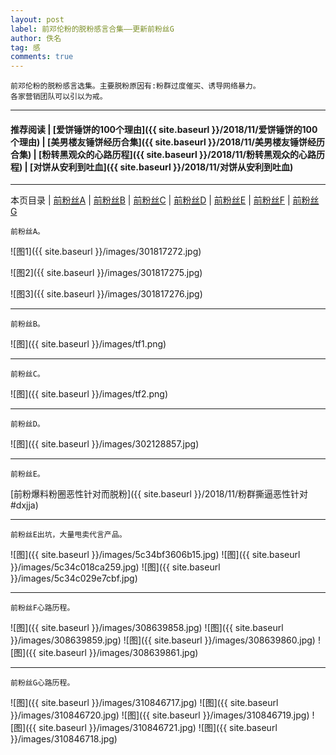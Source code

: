 ```yaml
---
layout: post
label: 前邓伦粉的脱粉感言合集——更新前粉丝G
author: 佚名
tag: 感
comments: true
---
```


    前邓伦粉的脱粉感言选集。主要脱粉原因有:粉群过度催买、诱导网络暴力。
    各家营销团队可以引以为戒。

---

#### 推荐阅读 | [爱饼锤饼的100个理由]({{ site.baseurl }}/2018/11/爱饼锤饼的100个理由) | [美男楼友锤饼经历合集]({{ site.baseurl }}/2018/11/美男楼友锤饼经历合集) | [粉转黑观众的心路历程]({{ site.baseurl }}/2018/11/粉转黑观众的心路历程) | [对饼从安利到吐血]({{ site.baseurl }}/2018/11/对饼从安利到吐血)

---
本页目录 \| [前粉丝A](#dxjja) \| [前粉丝B](#dxjjb) \| [前粉丝C](#dxjjc) \| [前粉丝D](#dxjjd) \| [前粉丝E](#dxjje) \| [前粉丝F](#dxjjf) \| [前粉丝G](#dxjjg)

<a class="anchor" name="dxjja"></a>

    前粉丝A。

![图1]({{ site.baseurl }}/images/301817272.jpg)

![图2]({{ site.baseurl }}/images/301817275.jpg)

![图3]({{ site.baseurl }}/images/301817276.jpg)

---

<a class="anchor" name="dxjjb"></a>

    前粉丝B。
    

![图]({{ site.baseurl }}/images/tf1.png)


---

<a class="anchor" name="dxjjc"></a>

    前粉丝C。
    

![图]({{ site.baseurl }}/images/tf2.png)

---

<a class="anchor" name="dxjjd"></a>

    前粉丝D。
    

![图]({{ site.baseurl }}/images/302128857.jpg)


---

<a class="anchor" name="dxjje"></a>

    前粉丝E。
    
[前粉爆料粉圈恶性针对而脱粉]({{ site.baseurl }}/2018/11/粉群撕逼恶性针对#dxjja)



---

<a class="anchor" name="dxjje"></a>

    前粉丝E出坑，大量甩卖代言产品。
    
![图]({{ site.baseurl }}/images/5c34bf3606b15.jpg)
![图]({{ site.baseurl }}/images/5c34c018ca259.jpg)
![图]({{ site.baseurl }}/images/5c34c029e7cbf.jpg)


---

<a class="anchor" name="dxjjf"></a>

    前粉丝F心路历程。
    
![图]({{ site.baseurl }}/images/308639858.jpg)
![图]({{ site.baseurl }}/images/308639859.jpg)
![图]({{ site.baseurl }}/images/308639860.jpg)
![图]({{ site.baseurl }}/images/308639861.jpg)


---

<a class="anchor" name="dxjjg"></a>

    前粉丝G心路历程。
    
![图]({{ site.baseurl }}/images/310846717.jpg)
![图]({{ site.baseurl }}/images/310846720.jpg)
![图]({{ site.baseurl }}/images/310846719.jpg)
![图]({{ site.baseurl }}/images/310846721.jpg)
![图]({{ site.baseurl }}/images/310846718.jpg)